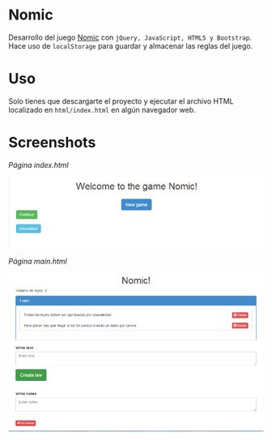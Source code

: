 Nomic
=====
Desarrollo del juego [Nomic](http://es.wikipedia.org/wiki/Nomic_(juego) "Nomic") con `jQuery, JavaScript, HTML5 y Bootstrap`. Hace uso de `localStorage` para guardar y almacenar las reglas del juego. 

Uso
===
Solo tienes que descargarte el proyecto y ejecutar el archivo HTML localizado en `html/index.html` en algún navegador web.

Screenshots
===========
*Página index.html*

![Alt text](screenshots/index.png "index.html")

*Página main.html*

![Alt text](screenshots/main.png "main.html")


